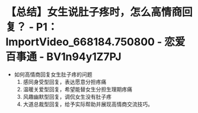 # 【总结】女生说肚子疼时，怎么高情商回复？ - P1：ImportVideo_668184.750800 - 恋爱百事通 - BV1n94y1Z7PJ

-   如何高情商回复女生肚子疼的问题
    1.  感同身受型回复，表达愿意分担疼痛
    2.  温暖关爱型回复，希望能替女生分担生理期疼痛
    3.  风趣幽默型回复，调侃女生没有肚子疼
    4.  大道总裁型回复，给予实际帮助并展现高情商交流技巧。